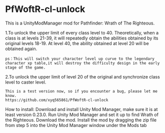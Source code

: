 # PfWoftR-cl-unlock
This is a UnityModManager mod for Pathfinder: Wrath of The Righteous.

1.To unlock the upper limit of every class level to 40.
    Theoretically, when a class is at levels 21-39, it will repeatedly obtain the abilities obtained by its original levels 18-19. At level 40, the ability obtained at level 20 will be obtained again.

    ps：This will switch your character level up curve to the legendary character xp table,it will destroy the difficulty design in the early stage of the game.

2.To unlock the upper limit of level 20 of the original and synchronize class level to caster level.


    This is a test version now, so if you encounter a bug, please let me know.
    https://github.com/xyq565861/PfWoftR-cl-unlock


How to install:
    Download and install Unity Mod Manager, make sure it is at least version 0.23.0.
    Run Unity Mod Manager and set it up to find Wrath of the Righteous.
    Download the mod.
    Install the mod by dragging the zip file from step 5 into the Unity Mod Manager window under the Mods tab
